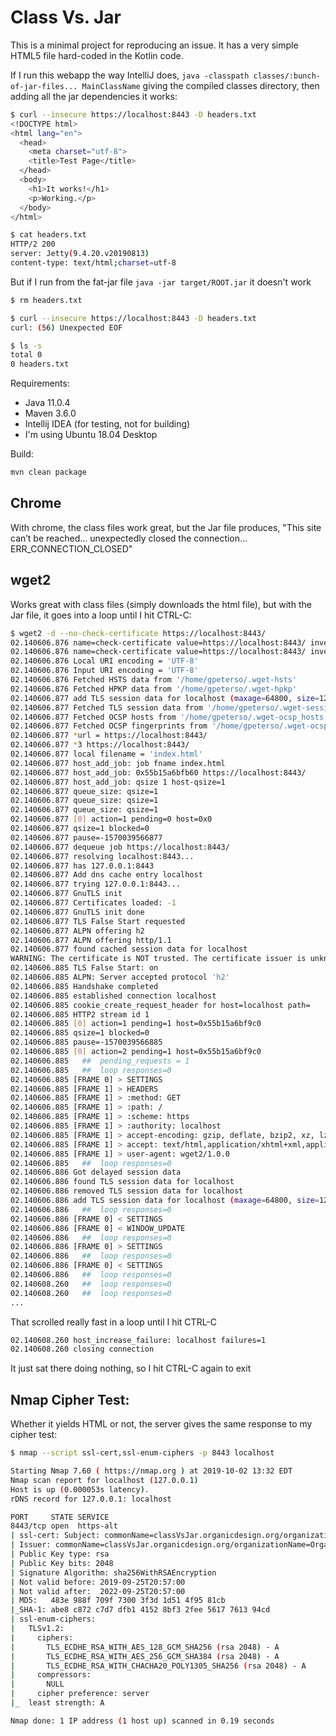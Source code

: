 # Class Vs. Jar
This is a minimal project for reproducing an issue.
It has a very simple HTML5 file hard-coded in the Kotlin code.

If I run this webapp the way IntelliJ does, `java -classpath classes/:bunch-of-jar-files... MainClassName` giving the compiled classes directory, then adding all the jar dependencies it works:
```bash
$ curl --insecure https://localhost:8443 -D headers.txt
<!DOCTYPE html>
<html lang="en">
  <head>
    <meta charset="utf-8">
    <title>Test Page</title>
  </head>
  <body>
    <h1>It works!</h1>
    <p>Working.</p>
  </body>
</html>

$ cat headers.txt
HTTP/2 200
server: Jetty(9.4.20.v20190813)
content-type: text/html;charset=utf-8
```

But if I run from the fat-jar file `java -jar target/ROOT.jar` it doesn't work
```bash
$ rm headers.txt

$ curl --insecure https://localhost:8443 -D headers.txt
curl: (56) Unexpected EOF

$ ls -s
total 0
0 headers.txt
```

Requirements:
 - Java 11.0.4
 - Maven 3.6.0
 - Intellij IDEA (for testing, not for building)
 - I'm using Ubuntu 18.04 Desktop

Build:
```bash
mvn clean package
```

## Chrome
With chrome, the class files work great, but the Jar file produces, "This site can’t be reached... unexpectedly closed the connection... ERR_CONNECTION_CLOSED"

## wget2
Works great with class files (simply downloads the html file), but with the Jar file, it goes into a loop until I hit CTRL-C:

```bash
$ wget2 -d --no-check-certificate https://localhost:8443/
02.140606.876 name=check-certificate value=https://localhost:8443/ invert=1
02.140606.876 name=check-certificate value=https://localhost:8443/ invert=1
02.140606.876 Local URI encoding = 'UTF-8'
02.140606.876 Input URI encoding = 'UTF-8'
02.140606.876 Fetched HSTS data from '/home/gpeterso/.wget-hsts'
02.140606.876 Fetched HPKP data from '/home/gpeterso/.wget-hpkp'
02.140606.877 add TLS session data for localhost (maxage=64800, size=1260)
02.140606.877 Fetched TLS session data from '/home/gpeterso/.wget-session'
02.140606.877 Fetched OCSP hosts from '/home/gpeterso/.wget-ocsp_hosts'
02.140606.877 Fetched OCSP fingerprints from '/home/gpeterso/.wget-ocsp'
02.140606.877 *url = https://localhost:8443/
02.140606.877 *3 https://localhost:8443/
02.140606.877 local filename = 'index.html'
02.140606.877 host_add_job: job fname index.html
02.140606.877 host_add_job: 0x55b15a6bfb60 https://localhost:8443/
02.140606.877 host_add_job: qsize 1 host-qsize=1
02.140606.877 queue_size: qsize=1
02.140606.877 queue_size: qsize=1
02.140606.877 queue_size: qsize=1
02.140606.877 [0] action=1 pending=0 host=0x0
02.140606.877 qsize=1 blocked=0
02.140606.877 pause=-1570039566877
02.140606.877 dequeue job https://localhost:8443/
02.140606.877 resolving localhost:8443...
02.140606.877 has 127.0.0.1:8443
02.140606.877 Add dns cache entry localhost
02.140606.877 trying 127.0.0.1:8443...
02.140606.877 GnuTLS init
02.140606.877 Certificates loaded: -1
02.140606.877 GnuTLS init done
02.140606.877 TLS False Start requested
02.140606.877 ALPN offering h2
02.140606.877 ALPN offering http/1.1
02.140606.877 found cached session data for localhost
WARNING: The certificate is NOT trusted. The certificate issuer is unknown.
02.140606.885 TLS False Start: on
02.140606.885 ALPN: Server accepted protocol 'h2'
02.140606.885 Handshake completed
02.140606.885 established connection localhost
02.140606.885 cookie_create_request_header for host=localhost path=
02.140606.885 HTTP2 stream id 1
02.140606.885 [0] action=1 pending=1 host=0x55b15a6bf9c0
02.140606.885 qsize=1 blocked=0
02.140606.885 pause=-1570039566885
02.140606.885 [0] action=2 pending=1 host=0x55b15a6bf9c0
02.140606.885   ##  pending_requests = 1
02.140606.885   ##  loop responses=0
02.140606.885 [FRAME 0] > SETTINGS
02.140606.885 [FRAME 1] > HEADERS
02.140606.885 [FRAME 1] > :method: GET
02.140606.885 [FRAME 1] > :path: /
02.140606.885 [FRAME 1] > :scheme: https
02.140606.885 [FRAME 1] > :authority: localhost
02.140606.885 [FRAME 1] > accept-encoding: gzip, deflate, bzip2, xz, lzma
02.140606.885 [FRAME 1] > accept: text/html,application/xhtml+xml,application/xml;q=0.9,*/*;q=0.8
02.140606.885 [FRAME 1] > user-agent: wget2/1.0.0
02.140606.885   ##  loop responses=0
02.140606.886 Got delayed session data
02.140606.886 found TLS session data for localhost
02.140606.886 removed TLS session data for localhost
02.140606.886 add TLS session data for localhost (maxage=64800, size=1260)
02.140606.886   ##  loop responses=0
02.140606.886 [FRAME 0] < SETTINGS
02.140606.886 [FRAME 0] < WINDOW_UPDATE
02.140606.886   ##  loop responses=0
02.140606.886 [FRAME 0] > SETTINGS
02.140606.886   ##  loop responses=0
02.140606.886 [FRAME 0] < SETTINGS
02.140606.886   ##  loop responses=0
02.140608.260   ##  loop responses=0
02.140608.260   ##  loop responses=0
...
```

That scrolled really fast in a loop until I hit CTRL-C

```bash
02.140608.260 host_increase_failure: localhost failures=1
02.140608.260 closing connection
```

It just sat there doing nothing, so I hit CTRL-C again to exit


## Nmap Cipher Test:
Whether it yields HTML or not, the server gives the same response to my cipher test:
```bash
$ nmap --script ssl-cert,ssl-enum-ciphers -p 8443 localhost

Starting Nmap 7.60 ( https://nmap.org ) at 2019-10-02 13:32 EDT
Nmap scan report for localhost (127.0.0.1)
Host is up (0.000053s latency).
rDNS record for 127.0.0.1: localhost

PORT     STATE SERVICE
8443/tcp open  https-alt
| ssl-cert: Subject: commonName=classVsJar.organicdesign.org/organizationName=OrganicDesign/stateOrProvinceName=South Carolina/countryName=US
| Issuer: commonName=classVsJar.organicdesign.org/organizationName=OrganicDesign/stateOrProvinceName=South Carolina/countryName=US
| Public Key type: rsa
| Public Key bits: 2048
| Signature Algorithm: sha256WithRSAEncryption
| Not valid before: 2019-09-25T20:57:00
| Not valid after:  2022-09-25T20:57:00
| MD5:   483e 988f 709f 7300 3f3d 1d51 4f95 81cb
|_SHA-1: abe8 c872 c7d7 dfb1 4152 8bf3 2fee 5617 7613 94cd
| ssl-enum-ciphers:
|   TLSv1.2:
|     ciphers:
|       TLS_ECDHE_RSA_WITH_AES_128_GCM_SHA256 (rsa 2048) - A
|       TLS_ECDHE_RSA_WITH_AES_256_GCM_SHA384 (rsa 2048) - A
|       TLS_ECDHE_RSA_WITH_CHACHA20_POLY1305_SHA256 (rsa 2048) - A
|     compressors:
|       NULL
|     cipher preference: server
|_  least strength: A

Nmap done: 1 IP address (1 host up) scanned in 0.19 seconds
```